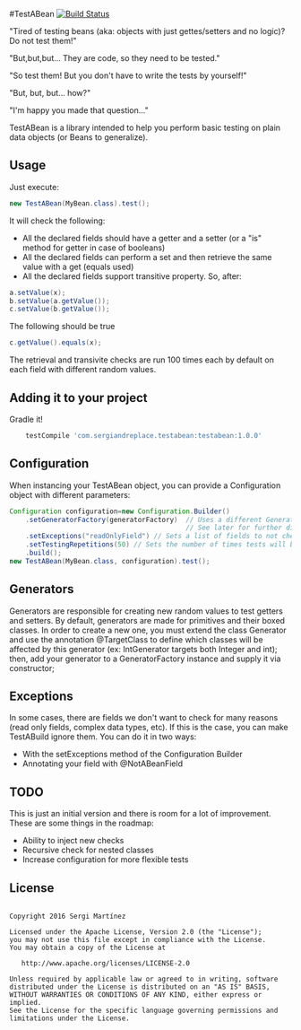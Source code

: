 #TestABean [![Build Status](https://travis-ci.org/sergiandreplace/TestABean.svg?branch=master)](https://travis-ci.org/sergiandreplace/TestABean)

"Tired of testing beans (aka: objects with just gettes/setters and no logic)? Do not test them!"

"But,but,but... They are code, so they need to be tested."

"So test them! But you don't have to write the tests by yourself!"

"But, but, but... how?"

"I'm happy you made that question..."

TestABean is a library intended to help you perform basic testing on plain data objects (or Beans to generalize).

## Usage 

Just execute:

``` Java
new TestABean(MyBean.class).test();
```

It will check the following:

* All the declared fields should have a getter and a setter (or a "is" method for getter in case of booleans)
* All the declared fields can perform a set and then retrieve the same value with a get (equals used)
* All the declared fields support transitive property. So, after:

``` Java
a.setValue(x);
b.setValue(a.getValue());
c.setValue(b.getValue());
```

The following should be true

``` Java
c.getValue().equals(x);
```

The retrieval and transivite checks are run 100 times each by default on each field with different random values.

## Adding it to your project

Gradle it!

```Groovy
    testCompile 'com.sergiandreplace.testabean:testabean:1.0.0'
```

## Configuration

When instancing your TestABean object, you can provide a Configuration object with different parameters:

``` Java
Configuration configuration=new Configuration.Builder()
    .setGeneratorFactory(generatorFactory)  // Uses a different GeneratorFactory
                                            // See later for further discussion
    .setExceptions("readOnlyField") // Sets a list of fields to not check (readonly, with logic, etc)
    .setTestingRepetitions(50) // Sets the number of times tests will be repeated. 100 by default.
    .build();
new TestABean(MyBean.class, configuration).test();
```

## Generators

Generators are responsible for creating new random values to test getters and setters. By default, generators are made for primitives and their boxed classes. 
In order to create a new one, you must extend the class Generator<T> and use the annotation @TargetClass to define which classes will be affected by this generator
(ex: IntGenerator targets both Integer and int); then, add your generator to a GeneratorFactory instance and supply it via constructor;

## Exceptions

In some cases, there are fields we don't want to check for many reasons (read only fields, complex data types, etc). If this is the case, you can
make TestABuild ignore them. You can do it in two ways:

* With the setExceptions method of the Configuration Builder
* Annotating your field with @NotABeanField

## TODO

This is just an initial version and there is room for a lot of improvement. These are some things in the roadmap:

* Ability to inject new checks
* Recursive check for nested classes
* Increase configuration for more flexible tests

## License

```

Copyright 2016 Sergi Martínez

Licensed under the Apache License, Version 2.0 (the "License");
you may not use this file except in compliance with the License.
You may obtain a copy of the License at

   http://www.apache.org/licenses/LICENSE-2.0

Unless required by applicable law or agreed to in writing, software
distributed under the License is distributed on an "AS IS" BASIS,
WITHOUT WARRANTIES OR CONDITIONS OF ANY KIND, either express or implied.
See the License for the specific language governing permissions and
limitations under the License.
```
